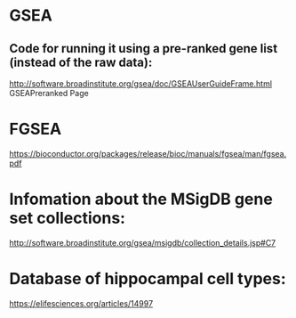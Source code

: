 # GSEA

## Code for running it using a pre-ranked gene list (instead of the raw data):
http://software.broadinstitute.org/gsea/doc/GSEAUserGuideFrame.html
GSEAPreranked Page

# FGSEA
https://bioconductor.org/packages/release/bioc/manuals/fgsea/man/fgsea.pdf

# Infomation about the MSigDB gene set collections:
http://software.broadinstitute.org/gsea/msigdb/collection_details.jsp#C7

# Database of hippocampal cell types:
https://elifesciences.org/articles/14997



